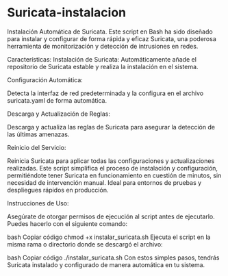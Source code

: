 # Suricata-instalacion
Instalación Automática de Suricata.
Este script en Bash ha sido diseñado para instalar y configurar de forma rápida y eficaz Suricata, una poderosa herramienta de monitorización y detección de intrusiones en redes.

Características:
Instalación de Suricata:
Automáticamente añade el repositorio de Suricata estable y realiza la instalación en el sistema.

Configuración Automática:

Detecta la interfaz de red predeterminada y la configura en el archivo suricata.yaml de forma automática.

Descarga y Actualización de Reglas: 

Descarga y actualiza las reglas de Suricata para asegurar la detección de las últimas amenazas.

Reinicio del Servicio:

Reinicia Suricata para aplicar todas las configuraciones y actualizaciones realizadas.
Este script simplifica el proceso de instalación y configuración, permitiéndote tener Suricata en funcionamiento en cuestión de minutos, sin necesidad de intervención manual. Ideal para entornos de pruebas y despliegues rápidos en producción.

Instrucciones de Uso:

Asegúrate de otorgar permisos de ejecución al script antes de ejecutarlo. Puedes hacerlo con el siguiente comando:

bash
Copiar código
chmod +x instalar_suricata.sh
Ejecuta el script en la misma rama o directorio donde se descargó el archivo:

bash
Copiar código
./instalar_suricata.sh
Con estos simples pasos, tendrás Suricata instalado y configurado de manera automática en tu sistema.
